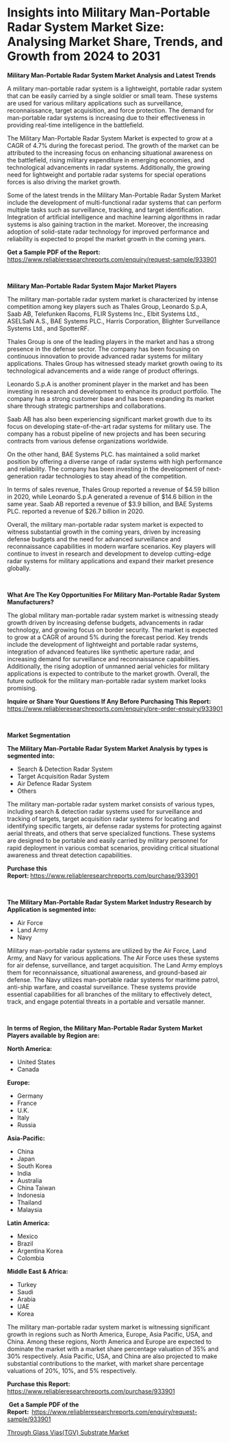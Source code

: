 <p><h1>Insights into Military Man-Portable Radar System Market Size: Analysing Market Share, Trends, and Growth from 2024 to 2031</h1></p><p><strong>Military Man-Portable Radar System Market Analysis and Latest Trends</strong></p>
<p><p>A military man-portable radar system is a lightweight, portable radar system that can be easily carried by a single soldier or small team. These systems are used for various military applications such as surveillance, reconnaissance, target acquisition, and force protection. The demand for man-portable radar systems is increasing due to their effectiveness in providing real-time intelligence in the battlefield.</p><p>The Military Man-Portable Radar System Market is expected to grow at a CAGR of 4.7% during the forecast period. The growth of the market can be attributed to the increasing focus on enhancing situational awareness on the battlefield, rising military expenditure in emerging economies, and technological advancements in radar systems. Additionally, the growing need for lightweight and portable radar systems for special operations forces is also driving the market growth.</p><p>Some of the latest trends in the Military Man-Portable Radar System Market include the development of multi-functional radar systems that can perform multiple tasks such as surveillance, tracking, and target identification. Integration of artificial intelligence and machine learning algorithms in radar systems is also gaining traction in the market. Moreover, the increasing adoption of solid-state radar technology for improved performance and reliability is expected to propel the market growth in the coming years.</p></p>
<p><strong>Get a Sample PDF of the Report:&nbsp;</strong> <a href="https://www.reliableresearchreports.com/enquiry/request-sample/933901">https://www.reliableresearchreports.com/enquiry/request-sample/933901</a></p>
<p>&nbsp;</p>
<p><strong>Military Man-Portable Radar System Major Market Players</strong></p>
<p><p>The military man-portable radar system market is characterized by intense competition among key players such as Thales Group, Leonardo S.p.A, Saab AB, Telefunken Racoms, FLIR Systems Inc., Elbit Systems Ltd., ASELSaN A.S., BAE Systems PLC., Harris Corporation, Blighter Surveillance Systems Ltd., and SpotterRF.</p><p>Thales Group is one of the leading players in the market and has a strong presence in the defense sector. The company has been focusing on continuous innovation to provide advanced radar systems for military applications. Thales Group has witnessed steady market growth owing to its technological advancements and a wide range of product offerings.</p><p>Leonardo S.p.A is another prominent player in the market and has been investing in research and development to enhance its product portfolio. The company has a strong customer base and has been expanding its market share through strategic partnerships and collaborations.</p><p>Saab AB has also been experiencing significant market growth due to its focus on developing state-of-the-art radar systems for military use. The company has a robust pipeline of new projects and has been securing contracts from various defense organizations worldwide.</p><p>On the other hand, BAE Systems PLC. has maintained a solid market position by offering a diverse range of radar systems with high performance and reliability. The company has been investing in the development of next-generation radar technologies to stay ahead of the competition.</p><p>In terms of sales revenue, Thales Group reported a revenue of $4.59 billion in 2020, while Leonardo S.p.A generated a revenue of $14.6 billion in the same year. Saab AB reported a revenue of $3.9 billion, and BAE Systems PLC. reported a revenue of $26.7 billion in 2020.</p><p>Overall, the military man-portable radar system market is expected to witness substantial growth in the coming years, driven by increasing defense budgets and the need for advanced surveillance and reconnaissance capabilities in modern warfare scenarios. Key players will continue to invest in research and development to develop cutting-edge radar systems for military applications and expand their market presence globally.</p></p>
<p>&nbsp;</p>
<p><strong>What Are The Key Opportunities For Military Man-Portable Radar System Manufacturers?</strong></p>
<p><p>The global military man-portable radar system market is witnessing steady growth driven by increasing defense budgets, advancements in radar technology, and growing focus on border security. The market is expected to grow at a CAGR of around 5% during the forecast period. Key trends include the development of lightweight and portable radar systems, integration of advanced features like synthetic aperture radar, and increasing demand for surveillance and reconnaissance capabilities. Additionally, the rising adoption of unmanned aerial vehicles for military applications is expected to contribute to the market growth. Overall, the future outlook for the military man-portable radar system market looks promising.</p></p>
<p><strong>Inquire or Share Your Questions If Any Before Purchasing This Report:</strong> <a href="https://www.reliableresearchreports.com/enquiry/pre-order-enquiry/933901">https://www.reliableresearchreports.com/enquiry/pre-order-enquiry/933901</a></p>
<p>&nbsp;</p>
<p><strong>Market Segmentation</strong></p>
<p><strong>The Military Man-Portable Radar System Market Analysis by types is segmented into:</strong></p>
<p><ul><li>Search & Detection Radar System</li><li>Target Acquisition Radar System</li><li>Air Defence Radar System</li><li>Others</li></ul></p>
<p><p>The military man-portable radar system market consists of various types, including search & detection radar systems used for surveillance and tracking of targets, target acquisition radar systems for locating and identifying specific targets, air defense radar systems for protecting against aerial threats, and others that serve specialized functions. These systems are designed to be portable and easily carried by military personnel for rapid deployment in various combat scenarios, providing critical situational awareness and threat detection capabilities.</p></p>
<p><strong>Purchase this Report:&nbsp;</strong><a href="https://www.reliableresearchreports.com/purchase/933901">https://www.reliableresearchreports.com/purchase/933901</a></p>
<p>&nbsp;</p>
<p><strong>The Military Man-Portable Radar System Market Industry Research by Application is segmented into:</strong></p>
<p><ul><li>Air Force</li><li>Land Army</li><li>Navy</li></ul></p>
<p><p>Military man-portable radar systems are utilized by the Air Force, Land Army, and Navy for various applications. The Air Force uses these systems for air defense, surveillance, and target acquisition. The Land Army employs them for reconnaissance, situational awareness, and ground-based air defense. The Navy utilizes man-portable radar systems for maritime patrol, anti-ship warfare, and coastal surveillance. These systems provide essential capabilities for all branches of the military to effectively detect, track, and engage potential threats in a portable and versatile manner.</p></p>
<p>&nbsp;</p>
<p><strong>In terms of Region, the Military Man-Portable Radar System Market Players available by Region are:</strong></p>
<p>
    <p> <strong> North America: </strong>
        <ul>
            <li>United States</li>
            <li>Canada</li>
        </ul>
        </p> 
    <p> <strong> Europe: </strong>
        <ul>
            <li>Germany</li>
            <li>France</li>
            <li>U.K.</li>
            <li>Italy</li>
            <li>Russia</li>
        </ul>
        </p> 
    <p> <strong> Asia-Pacific: </strong>
        <ul>
            <li>China</li>
            <li>Japan</li>
            <li>South Korea</li>
            <li>India</li>
            <li>Australia</li>
            <li>China Taiwan</li>
            <li>Indonesia</li>
            <li>Thailand</li>
            <li>Malaysia</li>
        </ul>
        </p> 
    <p> <strong> Latin America: </strong>
        <ul>
            <li>Mexico</li>
            <li>Brazil</li>
            <li>Argentina Korea</li>
            <li>Colombia</li>
        </ul>
        </p> 
    <p> <strong> Middle East & Africa: </strong>
        <ul>
            <li>Turkey</li>
            <li>Saudi</li>
            <li>Arabia</li>
            <li>UAE</li>
            <li>Korea</li>
        </ul>
    </p>
    </p>
<p><p>The military man-portable radar system market is witnessing significant growth in regions such as North America, Europe, Asia Pacific, USA, and China. Among these regions, North America and Europe are expected to dominate the market with a market share percentage valuation of 35% and 30% respectively. Asia Pacific, USA, and China are also projected to make substantial contributions to the market, with market share percentage valuations of 20%, 10%, and 5% respectively.</p></p>
<p><strong>Purchase this Report: </strong><a href="https://www.reliableresearchreports.com/purchase/933901">https://www.reliableresearchreports.com/purchase/933901</a></p>
<p>&nbsp;<strong>Get a Sample PDF of the Report:&nbsp;&nbsp;</strong><a href="https://www.reliableresearchreports.com/enquiry/request-sample/933901">https://www.reliableresearchreports.com/enquiry/request-sample/933901</a></p>
<p><strong></strong></p>
<p><p><a href="https://github.com/santosh758595/Market-Research-Report-List-3/blob/main/through-glass-viastgv-substrate-market.md">Through Glass Vias(TGV) Substrate Market</a></p></p>